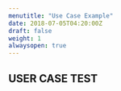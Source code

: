 ```yaml
---
menutitle: "Use Case Example"
date: 2018-07-05T04:20:00Z
draft: false
weight: 1
alwaysopen: true
---
```


## USER CASE TEST